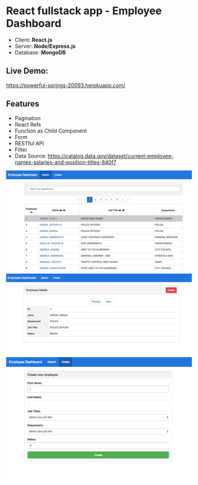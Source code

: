 # React fullstack app - Employee Dashboard

- Client: **React.js**
- Server: **Node/Express.js**
- Database: **MongoDB**

## Live Demo:
https://powerful-springs-20093.herokuapp.com/

## Features

- Pagination
- React Refs
- Function as Child Component
- Form
- RESTful API 
- Filter
- Data Source: https://catalog.data.gov/dataset/current-employee-names-salaries-and-position-titles-840f7


![](public/images/dashboardPage.png)
![](public/images/singleEmployeePage.png)
![](public/images/createEmployeePage2.png)